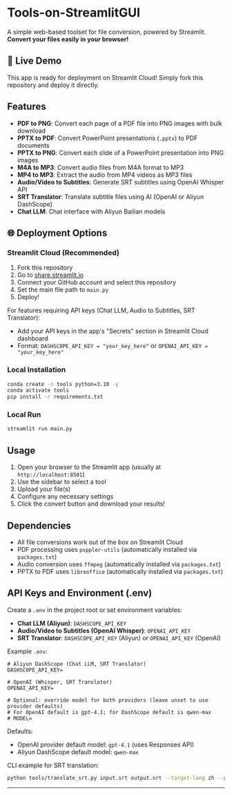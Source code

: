# Tools-on-StreamlitGUI

A simple web-based toolset for file conversion, powered by Streamlit.  
**Convert your files easily in your browser!**

## 🚀 Live Demo

This app is ready for deployment on Streamlit Cloud! Simply fork this repository and deploy it directly.

## Features

- **PDF to PNG**: Convert each page of a PDF file into PNG images with bulk download
- **PPTX to PDF**: Convert PowerPoint presentations (`.pptx`) to PDF documents
- **PPTX to PNG**: Convert each slide of a PowerPoint presentation into PNG images
- **M4A to MP3**: Convert audio files from M4A format to MP3
- **MP4 to MP3**: Extract the audio from MP4 videos as MP3 files
- **Audio/Video to Subtitles**: Generate SRT subtitles using OpenAI Whisper API
- **SRT Translator**: Translate subtitle files using AI (OpenAI or Aliyun DashScope)
- **Chat LLM**: Chat interface with Aliyun Bailian models

## 🌐 Deployment Options

### Streamlit Cloud (Recommended)

1. Fork this repository
2. Go to [share.streamlit.io](https://share.streamlit.io)
3. Connect your GitHub account and select this repository
4. Set the main file path to `main.py`
5. Deploy!

For features requiring API keys (Chat LLM, Audio to Subtitles, SRT Translator):

- Add your API keys in the app's "Secrets" section in Streamlit Cloud dashboard
- Format: `DASHSCOPE_API_KEY = "your_key_here"` or `OPENAI_API_KEY = "your_key_here"`

### Local Installation

```bash
conda create -n tools python=3.10 -y
conda activate tools
pip install -r requirements.txt
```

### Local Run

```bash
streamlit run main.py
```

## Usage

1. Open your browser to the Streamlit app (usually at `http://localhost:8501`)
2. Use the sidebar to select a tool
3. Upload your file(s)
4. Configure any necessary settings
5. Click the convert button and download your results!

## Dependencies

- All file conversions work out of the box on Streamlit Cloud
- PDF processing uses `poppler-utils` (automatically installed via `packages.txt`)
- Audio conversion uses `ffmpeg` (automatically installed via `packages.txt`)
- PPTX to PDF uses `libreoffice` (automatically installed via `packages.txt`)

## API Keys and Environment (.env)

Create a `.env` in the project root or set environment variables:

- **Chat LLM (Aliyun)**: `DASHSCOPE_API_KEY`
- **Audio/Video to Subtitles (OpenAI Whisper)**: `OPENAI_API_KEY`
- **SRT Translator**: `DASHSCOPE_API_KEY` (Aliyun) or `OPENAI_API_KEY` (OpenAI)

Example `.env`:

```env
# Aliyun DashScope (Chat LLM, SRT Translator)
DASHSCOPE_API_KEY=

# OpenAI (Whisper, SRT Translator)
OPENAI_API_KEY=

# Optional: override model for both providers (leave unset to use provider defaults)
# For OpenAI default is gpt-4.1; for DashScope default is qwen-max
# MODEL=
```

Defaults:

- OpenAI provider default model: `gpt-4.1` (uses Responses API)
- Aliyun DashScope default model: `qwen-max`

CLI example for SRT translation:

```sh
python tools/translate_srt.py input.srt output.srt --target-lang zh --provider openai --model gpt-4.1 --workers 5
```

---
